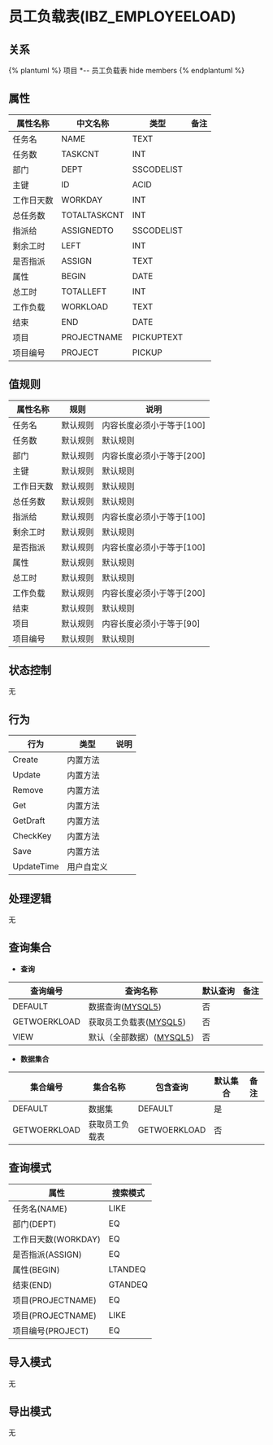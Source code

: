 # 员工负载表(IBZ_EMPLOYEELOAD)

  

## 关系
{% plantuml %}
项目 *-- 员工负载表 
hide members
{% endplantuml %}

## 属性

| 属性名称        |    中文名称    | 类型     |  备注  |
| --------   |------------| -----   |  -------- | 
|任务名|NAME|TEXT|&nbsp;|
|任务数|TASKCNT|INT|&nbsp;|
|部门|DEPT|SSCODELIST|&nbsp;|
|主键|ID|ACID|&nbsp;|
|工作日天数|WORKDAY|INT|&nbsp;|
|总任务数|TOTALTASKCNT|INT|&nbsp;|
|指派给|ASSIGNEDTO|SSCODELIST|&nbsp;|
|剩余工时|LEFT|INT|&nbsp;|
|是否指派|ASSIGN|TEXT|&nbsp;|
|属性|BEGIN|DATE|&nbsp;|
|总工时|TOTALLEFT|INT|&nbsp;|
|工作负载|WORKLOAD|TEXT|&nbsp;|
|结束|END|DATE|&nbsp;|
|项目|PROJECTNAME|PICKUPTEXT|&nbsp;|
|项目编号|PROJECT|PICKUP|&nbsp;|

## 值规则
| 属性名称    | 规则    |  说明  |
| --------   |------------| ----- | 
|任务名|默认规则|内容长度必须小于等于[100]|
|任务数|默认规则|默认规则|
|部门|默认规则|内容长度必须小于等于[200]|
|主键|默认规则|默认规则|
|工作日天数|默认规则|默认规则|
|总任务数|默认规则|默认规则|
|指派给|默认规则|内容长度必须小于等于[100]|
|剩余工时|默认规则|默认规则|
|是否指派|默认规则|内容长度必须小于等于[100]|
|属性|默认规则|默认规则|
|总工时|默认规则|默认规则|
|工作负载|默认规则|内容长度必须小于等于[200]|
|结束|默认规则|默认规则|
|项目|默认规则|内容长度必须小于等于[90]|
|项目编号|默认规则|默认规则|

## 状态控制

无


## 行为
| 行为    | 类型    |  说明  |
| --------   |------------| ----- | 
|Create|内置方法|&nbsp;|
|Update|内置方法|&nbsp;|
|Remove|内置方法|&nbsp;|
|Get|内置方法|&nbsp;|
|GetDraft|内置方法|&nbsp;|
|CheckKey|内置方法|&nbsp;|
|Save|内置方法|&nbsp;|
|UpdateTime|用户自定义|&nbsp;|

## 处理逻辑
无

## 查询集合

* **查询**

| 查询编号 | 查询名称       | 默认查询 |   备注|
| --------  | --------   | --------   | ----- |
|DEFAULT|数据查询([MYSQL5](../../appendix/query_MYSQL5.md#EmpLoyeeload_Default))|否|&nbsp;|
|GETWOERKLOAD|获取员工负载表([MYSQL5](../../appendix/query_MYSQL5.md#EmpLoyeeload_GETWOERKLOAD))|否|&nbsp;|
|VIEW|默认（全部数据）([MYSQL5](../../appendix/query_MYSQL5.md#EmpLoyeeload_View))|否|&nbsp;|

* **数据集合**

| 集合编号 | 集合名称   |  包含查询  | 默认集合 |   备注|
| --------  | --------   | -------- | --------   | ----- |
|DEFAULT|数据集|DEFAULT|是|&nbsp;|
|GETWOERKLOAD|获取员工负载表|GETWOERKLOAD|否|&nbsp;|

## 查询模式
| 属性      |    搜索模式     |
| --------   |------------|
|任务名(NAME)|LIKE|
|部门(DEPT)|EQ|
|工作日天数(WORKDAY)|EQ|
|是否指派(ASSIGN)|EQ|
|属性(BEGIN)|LTANDEQ|
|结束(END)|GTANDEQ|
|项目(PROJECTNAME)|EQ|
|项目(PROJECTNAME)|LIKE|
|项目编号(PROJECT)|EQ|

## 导入模式
无


## 导出模式
无
